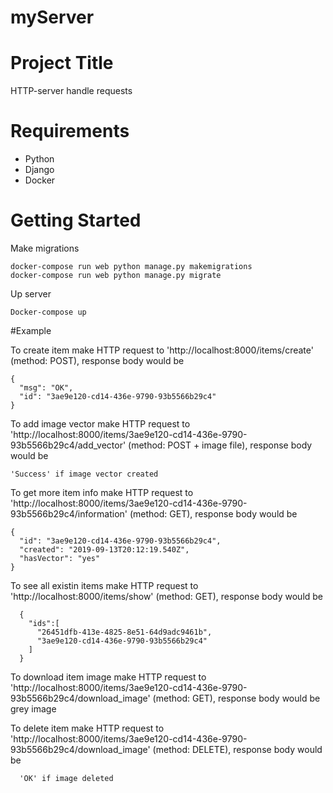 # myServer

# Project Title

HTTP-server handle requests

# Requirements

* Python
* Django
* Docker

# Getting Started

Make migrations

    docker-compose run web python manage.py makemigrations
    docker-compose run web python manage.py migrate

Up server

    Docker-compose up

#Example

To create item make HTTP request to 'http://localhost:8000/items/create' (method: POST), response body would be

    {
      "msg": "OK",
      "id": "3ae9e120-cd14-436e-9790-93b5566b29c4"
    }

To add image vector make HTTP request to 'http://localhost:8000/items/3ae9e120-cd14-436e-9790-93b5566b29c4/add_vector' (method: POST + image file), response body would be

    'Success' if image vector created

To get more item info make HTTP request to 'http://localhost:8000/items/3ae9e120-cd14-436e-9790-93b5566b29c4/information' (method: GET), response body would be

    {
      "id": "3ae9e120-cd14-436e-9790-93b5566b29c4",
      "created": "2019-09-13T20:12:19.540Z",
      "hasVector": "yes"
    }

To see all existin items make HTTP request to 'http://localhost:8000/items/show' (method: GET), response body would be

      {
        "ids":[
          "26451dfb-413e-4825-8e51-64d9adc9461b",
          "3ae9e120-cd14-436e-9790-93b5566b29c4"
        ]
      }

To download item image make HTTP request to 'http://localhost:8000/items/3ae9e120-cd14-436e-9790-93b5566b29c4/download_image' (method: GET), response body would be grey image

To delete item make HTTP request to 'http://localhost:8000/items/3ae9e120-cd14-436e-9790-93b5566b29c4/download_image' (method: DELETE), response body would be

      'OK' if image deleted
